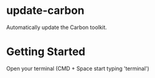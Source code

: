 # update-carbon
Automatically update the Carbon toolkit.

# Getting Started
Open your terminal (CMD + Space start typing 'terminal')
